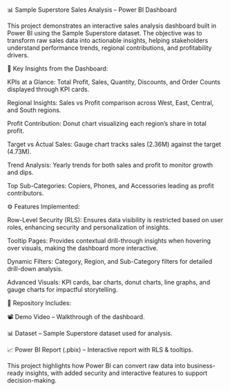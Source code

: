 📊 Sample Superstore Sales Analysis – Power BI Dashboard

This project demonstrates an interactive sales analysis dashboard built in Power BI using the Sample Superstore dataset. The objective was to transform raw sales data into actionable insights, helping stakeholders understand performance trends, regional contributions, and profitability drivers.

🔎 Key Insights from the Dashboard:

KPIs at a Glance: Total Profit, Sales, Quantity, Discounts, and Order Counts displayed through KPI cards.

Regional Insights: Sales vs Profit comparison across West, East, Central, and South regions.

Profit Contribution: Donut chart visualizing each region’s share in total profit.

Target vs Actual Sales: Gauge chart tracks sales (2.36M) against the target (4.73M).

Trend Analysis: Yearly trends for both sales and profit to monitor growth and dips.

Top Sub-Categories: Copiers, Phones, and Accessories leading as profit contributors.

⚙️ Features Implemented:

Row-Level Security (RLS): Ensures data visibility is restricted based on user roles, enhancing security and personalization of insights.

Tooltip Pages: Provides contextual drill-through insights when hovering over visuals, making the dashboard more interactive.

Dynamic Filters: Category, Region, and Sub-Category filters for detailed drill-down analysis.

Advanced Visuals: KPI cards, bar charts, donut charts, line graphs, and gauge charts for impactful storytelling.

📂 Repository Includes:

📽️ Demo Video – Walkthrough of the dashboard.

📊 Dataset – Sample Superstore dataset used for analysis.

📈 Power BI Report (.pbix) – Interactive report with RLS & tooltips.

This project highlights how Power BI can convert raw data into business-ready insights, with added security and interactive features to support decision-making.
